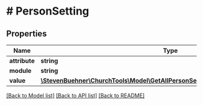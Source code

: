 # # PersonSetting

## Properties

Name | Type | Description | Notes
------------ | ------------- | ------------- | -------------
**attribute** | **string** |  | [optional]
**module** | **string** |  | [optional]
**value** | [**\StevenBuehner\ChurchTools\Model\GetAllPersonSettings200ResponseDataInnerValue**](GetAllPersonSettings200ResponseDataInnerValue.md) |  | [optional]

[[Back to Model list]](../../README.md#models) [[Back to API list]](../../README.md#endpoints) [[Back to README]](../../README.md)
